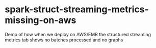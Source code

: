 # spark-struct-streaming-metrics-missing-on-aws
Demo of how when we deploy on AWS/EMR the structured streaming metrics tab shows no batches processed and no graphs
